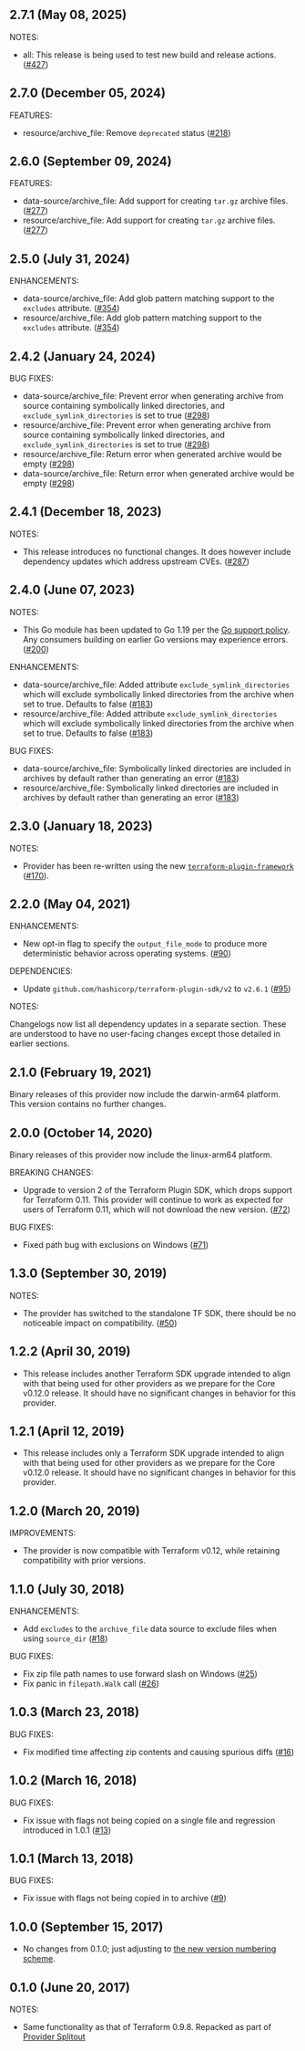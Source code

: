 ## 2.7.1 (May 08, 2025)

NOTES:

* all: This release is being used to test new build and release actions. ([#427](https://github.com/hashicorp/terraform-provider-archive/issues/427))

## 2.7.0 (December 05, 2024)

FEATURES:

* resource/archive_file: Remove `deprecated` status ([#218](https://github.com/hashicorp/terraform-provider-archive/issues/218))

## 2.6.0 (September 09, 2024)

FEATURES:

* data-source/archive_file: Add support for creating `tar.gz` archive files. ([#277](https://github.com/hashicorp/terraform-provider-archive/issues/277))
* resource/archive_file: Add support for creating `tar.gz` archive files. ([#277](https://github.com/hashicorp/terraform-provider-archive/issues/277))

## 2.5.0 (July 31, 2024)

ENHANCEMENTS:

* data-source/archive_file: Add glob pattern matching support to the `excludes` attribute. ([#354](https://github.com/hashicorp/terraform-provider-archive/issues/354))
* resource/archive_file: Add glob pattern matching support to the `excludes` attribute. ([#354](https://github.com/hashicorp/terraform-provider-archive/issues/354))

## 2.4.2 (January 24, 2024)

BUG FIXES:

* data-source/archive_file: Prevent error when generating archive from source containing symbolically linked directories, and `exclude_symlink_directories` is set to true ([#298](https://github.com/hashicorp/terraform-provider-archive/issues/298))
* resource/archive_file: Prevent error when generating archive from source containing symbolically linked directories, and `exclude_symlink_directories` is set to true ([#298](https://github.com/hashicorp/terraform-provider-archive/issues/298))
* resource/archive_file: Return error when generated archive would be empty ([#298](https://github.com/hashicorp/terraform-provider-archive/issues/298))
* data-source/archive_file: Return error when generated archive would be empty ([#298](https://github.com/hashicorp/terraform-provider-archive/issues/298))

## 2.4.1 (December 18, 2023)

NOTES:

* This release introduces no functional changes. It does however include dependency updates which address upstream CVEs. ([#287](https://github.com/hashicorp/terraform-provider-archive/issues/287))

## 2.4.0 (June 07, 2023)

NOTES:

* This Go module has been updated to Go 1.19 per the [Go support policy](https://golang.org/doc/devel/release.html#policy). Any consumers building on earlier Go versions may experience errors. ([#200](https://github.com/hashicorp/terraform-provider-archive/issues/200))

ENHANCEMENTS:

* data-source/archive_file: Added attribute `exclude_symlink_directories` which will exclude symbolically linked directories from the archive when set to true. Defaults to false ([#183](https://github.com/hashicorp/terraform-provider-archive/issues/183))
* resource/archive_file: Added attribute `exclude_symlink_directories` which will exclude symbolically linked directories from the archive when set to true. Defaults to false ([#183](https://github.com/hashicorp/terraform-provider-archive/issues/183))

BUG FIXES:

* data-source/archive_file: Symbolically linked directories are included in archives by default rather than generating an error ([#183](https://github.com/hashicorp/terraform-provider-archive/issues/183))
* resource/archive_file: Symbolically linked directories are included in archives by default rather than generating an error ([#183](https://github.com/hashicorp/terraform-provider-archive/issues/183))
## 2.3.0 (January 18, 2023)

NOTES:

* Provider has been re-written using the new [`terraform-plugin-framework`](https://www.terraform.io/plugin/framework) ([#170](https://github.com/hashicorp/terraform-provider-archive/pull/170)).

## 2.2.0 (May 04, 2021)

ENHANCEMENTS:

* New opt-in flag to specify the `output_file_mode` to produce more deterministic behavior across operating systems. ([#90](https://github.com/terraform-providers/terraform-provider-archive/issues/90))

DEPENDENCIES:

* Update `github.com/hashicorp/terraform-plugin-sdk/v2` to `v2.6.1` ([#95](https://github.com/terraform-providers/terraform-provider-archive/issues/95))

NOTES:

Changelogs now list all dependency updates in a separate section. These are understood to have no user-facing changes except those detailed in earlier sections.

## 2.1.0 (February 19, 2021)

Binary releases of this provider now include the darwin-arm64 platform. This version contains no further changes.

## 2.0.0 (October 14, 2020)

Binary releases of this provider now include the linux-arm64 platform.

BREAKING CHANGES:

* Upgrade to version 2 of the Terraform Plugin SDK, which drops support for Terraform 0.11. This provider will continue to work as expected for users of Terraform 0.11, which will not download the new version. ([#72](https://github.com/terraform-providers/terraform-provider-archive/issues/72))

BUG FIXES:

* Fixed path bug with exclusions on Windows ([#71](https://github.com/terraform-providers/terraform-provider-archive/issues/71))

## 1.3.0 (September 30, 2019)

NOTES:

* The provider has switched to the standalone TF SDK, there should be no noticeable impact on compatibility. ([#50](https://github.com/terraform-providers/terraform-provider-archive/issues/50))

## 1.2.2 (April 30, 2019)

* This release includes another Terraform SDK upgrade intended to align with that being used for other providers as we prepare for the Core v0.12.0 release. It should have no significant changes in behavior for this provider.

## 1.2.1 (April 12, 2019)

* This release includes only a Terraform SDK upgrade intended to align with that being used for other providers as we prepare for the Core v0.12.0 release. It should have no significant changes in behavior for this provider.

## 1.2.0 (March 20, 2019)

IMPROVEMENTS:

* The provider is now compatible with Terraform v0.12, while retaining compatibility with prior versions.

## 1.1.0 (July 30, 2018)

ENHANCEMENTS:

* Add `excludes` to the `archive_file` data source to exclude files when using `source_dir` ([#18](https://github.com/terraform-providers/terraform-provider-archive/issues/18))

BUG FIXES:

* Fix zip file path names to use forward slash on Windows ([#25](https://github.com/terraform-providers/terraform-provider-archive/issues/25))
* Fix panic in `filepath.Walk` call ([#26](https://github.com/terraform-providers/terraform-provider-archive/issues/26))

## 1.0.3 (March 23, 2018)

BUG FIXES:

* Fix modified time affecting zip contents and causing spurious diffs ([#16](https://github.com/terraform-providers/terraform-provider-archive/issues/16))

## 1.0.2 (March 16, 2018)

BUG FIXES:

* Fix issue with flags not being copied on a single file and regression introduced in 1.0.1 ([#13](https://github.com/terraform-providers/terraform-provider-archive/issues/13))

## 1.0.1 (March 13, 2018)

BUG FIXES:

* Fix issue with flags not being copied in to archive ([#9](https://github.com/terraform-providers/terraform-provider-archive/issues/9))

## 1.0.0 (September 15, 2017)

* No changes from 0.1.0; just adjusting to [the new version numbering scheme](https://www.hashicorp.com/blog/hashicorp-terraform-provider-versioning/).

## 0.1.0 (June 20, 2017)

NOTES:

* Same functionality as that of Terraform 0.9.8. Repacked as part of [Provider Splitout](https://www.hashicorp.com/blog/upcoming-provider-changes-in-terraform-0-10/)
